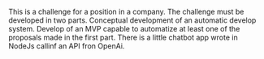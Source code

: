 This is a challenge for a position in a company.  The challenge must be developed in two parts.
Conceptual development of an automatic develop system.
Develop of an MVP capable to automatize at least one of the proposals made in the first part.
There is a little chatbot app wrote in NodeJs callinf an API fron OpenAi.
